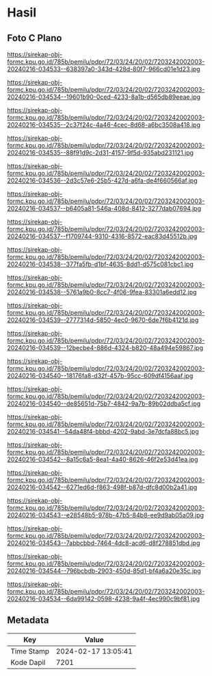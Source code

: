 # Hasil

## Foto C Plano

https://sirekap-obj-formc.kpu.go.id/785b/pemilu/pdpr/72/03/24/20/02/7203242002003-20240216-034533--638397a0-343d-428d-80f7-966cd01e1d23.jpg

https://sirekap-obj-formc.kpu.go.id/785b/pemilu/pdpr/72/03/24/20/02/7203242002003-20240216-034534--19601b90-0ced-4233-8a1b-d565db89eeae.jpg

https://sirekap-obj-formc.kpu.go.id/785b/pemilu/pdpr/72/03/24/20/02/7203242002003-20240216-034535--2c37f24c-4a46-4cec-8d68-a6bc3508a418.jpg

https://sirekap-obj-formc.kpu.go.id/785b/pemilu/pdpr/72/03/24/20/02/7203242002003-20240216-034535--88f91d9c-2d31-4157-9f5d-935abd231121.jpg

https://sirekap-obj-formc.kpu.go.id/785b/pemilu/pdpr/72/03/24/20/02/7203242002003-20240216-034536--2d3c57e6-25b5-427d-a6fa-de4f660566af.jpg

https://sirekap-obj-formc.kpu.go.id/785b/pemilu/pdpr/72/03/24/20/02/7203242002003-20240216-034537--b6405a81-546a-408d-8412-3277dab07694.jpg

https://sirekap-obj-formc.kpu.go.id/785b/pemilu/pdpr/72/03/24/20/02/7203242002003-20240216-034537--f1709744-9310-4316-8572-eac83d45512b.jpg

https://sirekap-obj-formc.kpu.go.id/785b/pemilu/pdpr/72/03/24/20/02/7203242002003-20240216-034538--377fa5fb-d1bf-4635-8dd1-d575c081cbc1.jpg

https://sirekap-obj-formc.kpu.go.id/785b/pemilu/pdpr/72/03/24/20/02/7203242002003-20240216-034538--5761a9b0-8cc7-4f06-9fea-83301a6edd12.jpg

https://sirekap-obj-formc.kpu.go.id/785b/pemilu/pdpr/72/03/24/20/02/7203242002003-20240216-034539--2777314d-5850-4ec0-9670-6de7f6b4121d.jpg

https://sirekap-obj-formc.kpu.go.id/785b/pemilu/pdpr/72/03/24/20/02/7203242002003-20240216-034539--12becbe4-886d-4324-b820-48a494e59867.jpg

https://sirekap-obj-formc.kpu.go.id/785b/pemilu/pdpr/72/03/24/20/02/7203242002003-20240216-034540--18176fa8-d32f-457b-95cc-609df4156aaf.jpg

https://sirekap-obj-formc.kpu.go.id/785b/pemilu/pdpr/72/03/24/20/02/7203242002003-20240216-034540--de85651d-75b7-4842-9a7b-89b02ddba5cf.jpg

https://sirekap-obj-formc.kpu.go.id/785b/pemilu/pdpr/72/03/24/20/02/7203242002003-20240216-034541--54da48f4-bbbd-4202-9abd-3e7dcfa88bc5.jpg

https://sirekap-obj-formc.kpu.go.id/785b/pemilu/pdpr/72/03/24/20/02/7203242002003-20240216-034542--8a15c6a5-8ea1-4a40-8626-46f2e53d41ea.jpg

https://sirekap-obj-formc.kpu.go.id/785b/pemilu/pdpr/72/03/24/20/02/7203242002003-20240216-034542--6271ed6d-f863-498f-b87d-dfc8d00b2a41.jpg

https://sirekap-obj-formc.kpu.go.id/785b/pemilu/pdpr/72/03/24/20/02/7203242002003-20240216-034543--e28548b5-978b-47b5-84b8-ee9d9ab05a09.jpg

https://sirekap-obj-formc.kpu.go.id/785b/pemilu/pdpr/72/03/24/20/02/7203242002003-20240216-034543--7abbcbbd-7464-4dc8-acd6-d8f278851dbd.jpg

https://sirekap-obj-formc.kpu.go.id/785b/pemilu/pdpr/72/03/24/20/02/7203242002003-20240216-034544--796bcbdb-2903-450d-85d1-bf4a6a20e35c.jpg

https://sirekap-obj-formc.kpu.go.id/785b/pemilu/pdpr/72/03/24/20/02/7203242002003-20240216-034534--6da99142-0598-4238-9a4f-4ec990c9bf81.jpg


## Metadata

| Key        | Value               |
| ---------- | ------------------- |
| Time Stamp | 2024-02-17 13:05:41 |
| Kode Dapil | 7201                |



